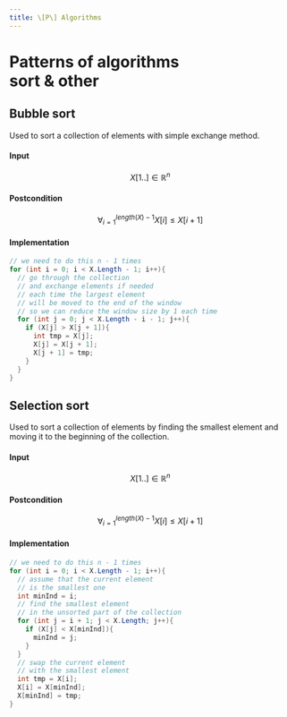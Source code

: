 ```yaml
---
title: \[P\] Algorithms
---
```

# Patterns of algorithms<br>sort & other

## Bubble sort
Used to sort a collection of elements with simple exchange method.

#### Input
$$ X[1..] \in \mathbb{R}^n$$

#### Postcondition
$$\forall_{i=1}^{length(X)-1} X[i] \le X[i+1]$$

#### Implementation
```c#
// we need to do this n - 1 times
for (int i = 0; i < X.Length - 1; i++){
  // go through the collection
  // and exchange elements if needed
  // each time the largest element
  // will be moved to the end of the window
  // so we can reduce the window size by 1 each time
  for (int j = 0; j < X.Length - i - 1; j++){
    if (X[j] > X[j + 1]){
      int tmp = X[j];
      X[j] = X[j + 1];
      X[j + 1] = tmp;
    }
  }
}
```

## Selection sort
Used to sort a collection of elements by finding the smallest element and moving it to the beginning of the collection.

#### Input
$$ X[1..] \in \mathbb{R}^n$$

#### Postcondition
$$\forall_{i=1}^{length(X)-1} X[i] \le X[i+1]$$

#### Implementation
```c#
// we need to do this n - 1 times
for (int i = 0; i < X.Length - 1; i++){
  // assume that the current element
  // is the smallest one
  int minInd = i;
  // find the smallest element
  // in the unsorted part of the collection
  for (int j = i + 1; j < X.Length; j++){
    if (X[j] < X[minInd]){
      minInd = j;
    }
  }
  // swap the current element
  // with the smallest element
  int tmp = X[i];
  X[i] = X[minInd];
  X[minInd] = tmp;
}
```
